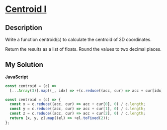 # [Centroid I](https://www.codewars.com/kata/58811e9cfd05cb5aed0000a4)

## Description

Write a function centroid(c) to calculate the centroid of 3D coordinates.

Return the results as a list of floats. Round the values to two decimal places.

## My Solution

**JavaScript**

```js
const centroid = (c) =>
  [...Array(3)].map((_, idx) => +(c.reduce((acc, cur) => acc + cur[idx], 0) / c.length).toFixed(2));
```

```js
const centroid = (c) => {
  const x = c.reduce((acc, cur) => acc + cur[0], 0) / c.length;
  const y = c.reduce((acc, cur) => acc + cur[1], 0) / c.length;
  const z = c.reduce((acc, cur) => acc + cur[2], 0) / c.length;
  return [x, y, z].map((el) => +el.toFixed(2));
};
```
